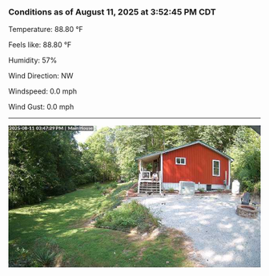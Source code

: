### Conditions as of August 11, 2025 at 3:52:45 PM CDT 

Temperature: 88.80 &deg;F

Feels like: 88.80 &deg;F

Humidity: 57%

Wind Direction: NW

Windspeed: 0.0 mph

Wind Gust: 0.0 mph

---

<img src="./images/latest.jpeg"/>

